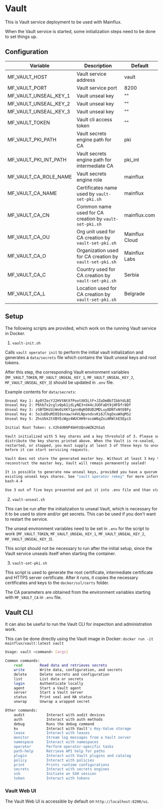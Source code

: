 # Vault

This is Vault service deployment to be used with Mainflux.

When the Vault service is started, some initialization steps need to be done to set things up.

## Configuration

| Variable              | Description                                             | Default        |
| --------------------- | ------------------------------------------------------- | -------------- |
| MF_VAULT_HOST         | Vault service address                                   | vault          |
| MF_VAULT_PORT         | Vault service port                                      | 8200           |
| MF_VAULT_UNSEAL_KEY_1 | Vault unseal key                                        | ""             |
| MF_VAULT_UNSEAL_KEY_2 | Vault unseal key                                        | ""             |
| MF_VAULT_UNSEAL_KEY_3 | Vault unseal key                                        | ""             |
| MF_VAULT_TOKEN        | Vault cli access token                                  | ""             |
| MF_VAULT_PKI_PATH     | Vault secrets engine path for CA                        | pki            |
| MF_VAULT_PKI_INT_PATH | Vault secrets engine path for intermediate CA           | pki_int        |
| MF_VAULT_CA_ROLE_NAME | Vault secrets engine role                               | mainflux       |
| MF_VAULT_CA_NAME      | Certificates name used by `vault-set-pki.sh`            | mainflux       |
| MF_VAULT_CA_CN        | Common name used for CA creation by `vault-set-pki.sh`  | mainflux.com   |
| MF_VAULT_CA_OU        | Org unit used for CA creation by `vault-set-pki.sh`     | Mainflux Cloud |
| MF_VAULT_CA_O         | Organization used for CA creation by `vault-set-pki.sh` | Mainflux Labs  |
| MF_VAULT_CA_C         | Country used for CA creation by `vault-set-pki.sh`      | Serbia         |
| MF_VAULT_CA_L         | Location used for CA creation by `vault-set-pki.sh`     | Belgrade       |

## Setup

The following scripts are provided, which work on the running Vault service in Docker.

1. `vault-init.sh`

Calls `vault operator init` to perform the initial vault initialization and generates
a `data/secrets` file which contains the Vault unseal keys and root tokens.

After this step, the corresponding Vault environment variables (`MF_VAULT_TOKEN`, `MF_VAULT_UNSEAL_KEY_1`,
`MF_VAULT_UNSEAL_KEY_2`, `MF_VAULT_UNSEAL_KEY_3`) should be updated in `.env` file.

Example contents for `data/secrets`:

```bash
Unseal Key 1: Ay0YZecYJ2HVtNtXfPootXK5LtF+JZoDmBb7IbbYdLBI
Unseal Key 2: P6hb7x2cglv0p61jdLyNE3+d44cJUOFaDt9jHFDfr8Df
Unseal Key 3: zSBfDHzUiWoOzXKY1pnnBqKO8UD2MDLuy8DNTxNtEBFy
Unseal Key 4: 5oJuDDuMI0I8snaw/n4VLNpvndvvKi6JlkgOxuWXqMSz
Unseal Key 5: ZhsUkk2tXBYEcWgz4WUCHH9rocoW6qZoiARWlkE5Epi5

Initial Root Token: s.V2hdd00P4bHtUQnoWZK2hSaS

Vault initialized with 5 key shares and a key threshold of 3. Please securely
distribute the key shares printed above. When the Vault is re-sealed,
restarted, or stopped, you must supply at least 3 of these keys to unseal it
before it can start servicing requests.

Vault does not store the generated master key. Without at least 3 key to
reconstruct the master key, Vault will remain permanently sealed!

It is possible to generate new unseal keys, provided you have a quorum of
existing unseal keys shares. See "vault operator rekey" for more information.
bash-4.4

Use 3 out of five keys presented and put it into .env file and than start the composition again Vault should be in unsealed state ( take a note that this is not recommended in terms of security, this is deployment for development) A real production deployment can use Vault auto unseal mode where vault gets unseal keys from some 3rd party KMS ( on AWS for example)
```

2. `vault-unseal.sh`

This can be run after the initialization to unseal Vault, which is necessary for it to be used to store and/or get secrets.
This can be used if you don't want to restart the service.

The unseal environment variables need to be set in `.env` for the script to work (`MF_VAULT_TOKEN`, `MF_VAULT_UNSEAL_KEY_1`,
`MF_VAULT_UNSEAL_KEY_2`, `MF_VAULT_UNSEAL_KEY_3`).

This script should not be necessary to run after the initial setup, since the Vault service unseals itself when
starting the container.

3. `vault-set-pki.sh`

This script is used to generate the root certificate, intermediate certificate and HTTPS server certificate.
After it runs, it copies the necessary certificates and keys to the `docker/ssl/certs` folder.

The CA parameters are obtained from the environment variables starting with `MF_VAULT_CA` in `.env` file.

## Vault CLI

It can also be useful to run the Vault CLI for inspection and administration work.

This can be done directly using the Vault image in Docker: `docker run -it mainflux/vault:latest vault`

```bash
Usage: vault <command> [args]

Common commands:
    read        Read data and retrieves secrets
    write       Write data, configuration, and secrets
    delete      Delete secrets and configuration
    list        List data or secrets
    login       Authenticate locally
    agent       Start a Vault agent
    server      Start a Vault server
    status      Print seal and HA status
    unwrap      Unwrap a wrapped secret

Other commands:
    audit          Interact with audit devices
    auth           Interact with auth methods
    debug          Runs the debug command
    kv             Interact with Vault's Key-Value storage
    lease          Interact with leases
    monitor        Stream log messages from a Vault server
    namespace      Interact with namespaces
    operator       Perform operator-specific tasks
    path-help      Retrieve API help for paths
    plugin         Interact with Vault plugins and catalog
    policy         Interact with policies
    print          Prints runtime configurations
    secrets        Interact with secrets engines
    ssh            Initiate an SSH session
    token          Interact with tokens
```

### Vault Web UI

The Vault Web UI is accessible by default on `http://localhost:8200/ui`.
